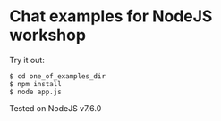 # Chat examples for NodeJS workshop

Try it out:
```
$ cd one_of_examples_dir
$ npm install
$ node app.js
```

Tested on NodeJS v7.6.0
